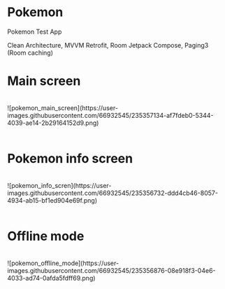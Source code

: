 # Pokemon
Pokemon Test App

Clean Architecture, MVVM
Retrofit, Room
Jetpack Compose, Paging3 (Room caching)

<h1>Main screen</h1>
<br />
![pokemon_main_screen](https://user-images.githubusercontent.com/66932545/235357134-af7fdeb0-5344-4039-ae14-2b29164152d9.png)

<br />
<br />
<h1>Pokemon info screen</h1>
<br />
![pokemon_info_scren](https://user-images.githubusercontent.com/66932545/235356732-ddd4cb46-8057-4934-ab15-bf1ed904e69f.png)

<br />
<br />
<h1>Offline mode</h1>
<br />
![pokemon_offline_mode](https://user-images.githubusercontent.com/66932545/235356876-08e918f3-04e6-4033-ad74-0afda5fdff69.png)

